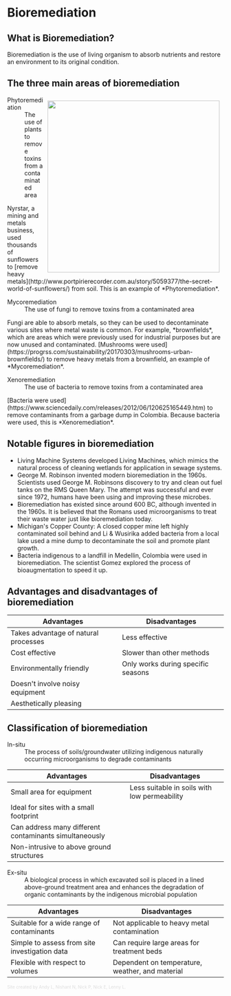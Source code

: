 # Bioremediation
## What is Bioremediation?
Bioremediation is the use of living organism to absorb nutrients and restore an environment to its original condition.

## The three main areas of bioremediation

<img style="float: right; height: 400px; padding: 10px;" src="http://www.livemint.com/r/LiveMint/WebArchive/BP/Photos/2015-07-21/Processed/Mint/Web/w_g_Science_Bioremediation.jpg">

<dl>
<dt>Phytoremediation</dt>
<dd>The use of plants to remove toxins from a contaminated area</dd>
</dl>
Nyrstar, a mining and metals business, used thousands of sunflowers to [remove heavy metals](http://www.portpirierecorder.com.au/story/5059377/the-secret-world-of-sunflowers/) from soil. This is an example of *Phytoremediation*.

<dl>
<dt>Mycoremediation</dt>
<dd>The use of fungi to remove toxins from a contaminated area</dd>
</dl>
Fungi are able to absorb metals, so they can be used to decontaminate various sites where metal waste is common. For example, *brownfields*, which are areas which were previously used for industrial purposes but are now unused and contaminated. [Mushrooms were used](https://progrss.com/sustainability/20170303/mushrooms-urban-brownfields/) to remove heavy metals from a brownfield, an example of *Mycoremediation*.

<dl>
<dt>Xenoremediation</dt>
<dd>The use of bacteria to remove toxins from a contaminated area</dd>
</dl>
[Bacteria were used](https://www.sciencedaily.com/releases/2012/06/120625165449.htm) to remove contaminants from a garbage dump in Colombia. Because bacteria were used, this is *Xenoremediation*.

## Notable figures in bioremediation
* Living Machine Systems developed Living Machines, which mimics the natural process of cleaning wetlands for application in sewage systems.
* George M. Robinson invented modern bioremediation in the 1960s.
Scientists used George M. Robinsons discovery to try and clean out fuel tanks on the RMS Queen Mary. The attempt was successful and ever since 1972, humans have been using and improving these microbes.
* Bioremediation has existed since around 600 BC, although invented in the 1960s. It is believed that the Romans used microorganisms to treat their waste water just like bioremediation today.
* Michigan's Copper County: A closed copper mine left highly contaminated soil behind and Li & Wusirika added bacteria from a local lake used a mine dump to decontaminate the soil and promote plant growth.
* Bacteria indigenous to a landfill in Medellin, Colombia were used in bioremediation. The scientist Gomez explored the process of bioaugmentation to speed it up.

## Advantages and disadvantages of bioremediation

| Advantages                           | Disadvantages                      |
|--------------------------------------|------------------------------------|
| Takes advantage of natural processes | Less effective                     |
| Cost effective                       | Slower than other methods          |
| Environmentally friendly             | Only works during specific seasons |
| Doesn't involve noisy equipment      |                                    |
| Aesthetically pleasing               |                                    |

## Classification of bioremediation
<dl>
<dt>In-situ</dt>
<dd>The process of soils/groundwater utilizing indigenous naturally occurring microorganisms to degrade contaminants</dd>
</dl>

| Advantages                                             | Disadvantages                                |
|--------------------------------------------------------|----------------------------------------------|
| Small area for equipment                               | Less suitable in soils with low permeability |
| Ideal for sites with a small footprint                 |                                              |
| Can address many different contaminants simultaneously |                                              |
| Non-intrusive to above ground structures               |                                              |

<dl>
<dt>Ex-situ</dt>
<dd>A biological process in which excavated soil is placed in a lined above-ground treatment area and enhances the degradation of organic contaminants by the indigenous microbial population</dd>
</dl>

| Advantages                                    | Disadvantages                                   |
|-----------------------------------------------|-------------------------------------------------|
| Suitable for a wide range of contaminants     | Not applicable to heavy metal contamination     |
| Simple to assess from site investigation data | Can require large areas for treatment beds      |
| Flexible with respect to volumes              | Dependent on temperature, weather, and material |

<span style="font-size: 10px; color: #ddd;">Site created by Andy L, Nishant N, Nick P, Nick E, Lenny L.</span>
